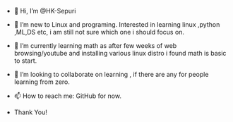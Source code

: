 - 👋 Hi, I’m @HK-Sepuri
- 👀 I’m new to Linux and programing. Interested in learning linux ,python ,ML,DS etc, i am still not sure which one i should focus on.
- 🌱 I’m currently learning math as after few weeks of web browsing/youtube and installing various linux distro i found math is basic to start.
- 💞️ I’m looking to collaborate on learning , if there are any for people learning from zero.
- 📫 How to reach me: GitHub for now.

- Thank You!

<!---
HK-Sepuri/HK-Sepuri is a ✨ special ✨ repository because its `README.md` (this file) appears on your GitHub profile.
You can click the Preview link to take a look at your changes.
--->
